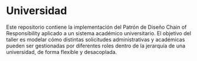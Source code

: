 # Universidad
Este repositorio contiene la implementación del Patrón de Diseño Chain of Responsibility aplicado a un sistema académico universitario. El objetivo del taller es modelar cómo distintas solicitudes administrativas y académicas pueden ser gestionadas por diferentes roles dentro de la jerarquía de una universidad, de forma flexible y desacoplada.
